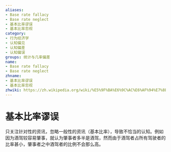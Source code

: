 ```yaml
---
aliases:
- Base rate fallacy
- Base rate neglect
- 基本比率谬误
- 基本比率忽视
category:
- 行为经济学
- 认知偏见
- 认知偏差
- 认知偏误
groups: 统计与几率偏差
name:
- Base rate fallacy
- Base rate neglect
zhname:
- 基本比率谬误
- 基本比率忽视
zhwiki: https://zh.wikipedia.org/wiki/%E5%9F%BA%E6%9C%AC%E6%AF%94%E7%8E%87%E8%AC%AC%E8%AA%A4
---
```


# 基本比率谬误

只关注针对性的资讯，忽略一般性的资讯（基本比率），导致不恰当的认知。例如因为酒驾较容易肇事，就认为肇事者多半是酒驾，然而由于酒驾者占所有驾驶者的比率甚小，肇事者之中酒驾者的比例不会那么高。
